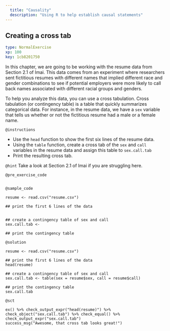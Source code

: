 ```yaml
---
  title: "Causality"
  description: "Using R to help establish causal statements"
---
```


## Creating a cross tab

```yaml
type: NormalExercise 
xp: 100 
key: 1cb8201750   
```


In this chapter, we are going to be working with the resume data from Section 2.1 of Imai. This data comes from an experiment where researchers sent fictitious resumes with different names that implied different race and gender combinations to see if potential employers were more likely to call back names associated with different racial groups and genders. 

To help you analyze this data, you can use a cross tabulation. Cross tabulation (or contingency table) is a table that quickly summarizes categorical data. For instance, in the resume data, we have a `sex` variable that tells us whether or not the fictitious resume had a male or a female name.


`@instructions`
- Use the `head` function to show the first six lines of the resume data. 
- Using the `table` function, create a cross tab of the `sex` and `call` variables in the resume data and assign this table to `sex.call.tab`
- Print the resulting cross tab.

`@hint`
Take a look at Section 2.1 of Imai if you are struggling here.

`@pre_exercise_code`

```{r}

```


`@sample_code`

```{r}
resume <- read.csv("resume.csv")

## print the first 6 lines of the data


## create a contingency table of sex and call
sex.call.tab <- 

## print the contingency table

```

`@solution`

```{r}
resume <- read.csv("resume.csv")

## print the first 6 lines of the data
head(resume)

## create a contingency table of sex and call
sex.call.tab <- table(sex = resume$sex, call = resume$call)

## print the contingency table
sex.call.tab
```

`@sct`

```{r}
ex() %>% check_output_expr("head(resume)") %>% check_object("sex.call.tab") %>% check_equal() %>% check_output_expr("sex.call.tab")
success_msg("Awesome, that cross tab looks great!")

```
